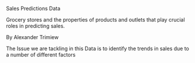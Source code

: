 Sales Predictions Data 

Grocery stores and the properties of products and outlets that play crucial roles in predicting sales.

By Alexander Trimiew

The Issue we are tackling in this Data is to identify the trends in sales due to a number of different factors 

